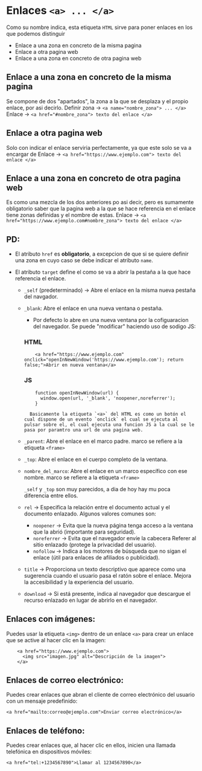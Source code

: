 
# Enlaces `<a> ... </a>`
Como su nombre indica, esta etiqueta `HTML` sirve para poner enlaces en los que podemos distinguir

* Enlace a una zona en concreto de la misma pagina
* Enlace a otra pagina web
* Enlace a una zona en concreto de otra pagina web

## Enlace a una zona en concreto de la misma pagina
Se compone de dos "apartados", la zona a la que se desplaza y el propio enlace, por asi decirlo.
Definir zona -> `<a name="nombre_zona"> ... </a>`
Enlace -> `<a href="#nombre_zona"> texto del enlace </a>`

## Enlace a otra pagina web
Solo con indicar el enlace serviria perfectamente, ya que este solo se va a encargar de 
Enlace -> `<a href="https://www.ejemplo.com"> texto del enlace </a>`

## Enlace a una zona en concreto de otra pagina web
Es como una mezcla de los dos anteriores po asi decir, pero es sumamente obligatorio saber que la pagina web a la que se hace referencia en el enlace tiene zonas definidas y el nombre de estas. 
Enlace -> `<a href="https://www.ejemplo.com#nombre_zona"> texto del enlace </a>`

## PD:
* El atributo `href` es **obligatorio**, a excepcion de que si se quiere definir una zona en cuyo caso se debe indicar el atributo `name`.

* El atributo `target` define el como se va a abrir la pestaña a la que hace referencia el enlace.
	* `_self` (predeterminado) -> Abre el enlace en la misma nueva pestaña del navgador.
	* `_blank`: Abre el enlace en una nueva ventana o pestaña.
		* Por defecto lo abre en una nueva ventana por la cofiguaracion del navegador. Se puede "modificar" haciendo uso de sodigo JS:
		### HTML
		```
			<a href="https://www.ejemplo.com" onclick="openInNewWindow('https://www.ejemplo.com'); return false;">Abrir en nueva ventana</a>
		```
		### JS
		```
			function openInNewWindow(url) {
			  window.open(url, '_blank', 'noopener,noreferrer');
			}
		```

			Basicamente la etiqueta `<a>` del HTML es como un botón el cual dispone de un evento `onclick` el cual se ejecuta al pulsar sobre el, el cual ejecuta una funcion JS a la cual se le pasa por paramtro una url de una pagina web.
	* `_parent`: Abre el enlace en el marco padre.
		marco se refiere a la etiqueta `<frame>`
	* `_top`: Abre el enlace en el cuerpo completo de la ventana.
	* `nombre_del_marco`: Abre el enlace en un marco específico con ese nombre. 
		marco se refiere a la etiqueta `<frame>`

		`_self` y `_top` son muy parecidos, a dia de hoy hay mu poca diferencia entre ellos.

	* `rel` -> Especifica la relación entre el documento actual y el documento enlazado. Algunos valores comunes son:
		* `noopener` -> Evita que la nueva página tenga acceso a la ventana que la abrió (importante para seguridad).
		* `noreferrer` -> Evita que el navegador envíe la cabecera Referer al sitio enlazado (protege la privacidad del usuario).
		* `nofollow` -> Indica a los motores de búsqueda que no sigan el enlace (útil para enlaces de afiliados o publicidad).
	* `title` -> Proporciona un texto descriptivo que aparece como una sugerencia cuando el usuario pasa el ratón sobre el enlace. Mejora la accesibilidad y la experiencia del usuario.
	* `download` -> Si está presente, indica al navegador que descargue el recurso enlazado en lugar de abrirlo en el navegador.

## Enlaces con imágenes:
Puedes usar la etiqueta `<img>` dentro de un enlace `<a>` para crear un enlace que se active al hacer clic en la imagen:
````
	<a href="https://www.ejemplo.com">
	  <img src="imagen.jpg" alt="Descripción de la imagen">
	</a>
````

## Enlaces de correo electrónico:
Puedes crear enlaces que abran el cliente de correo electrónico del usuario con un mensaje predefinido:
```
<a href="mailto:correo@ejemplo.com">Enviar correo electrónico</a>
````

## Enlaces de teléfono:

Puedes crear enlaces que, al hacer clic en ellos, inicien una llamada telefónica en dispositivos móviles:
```
<a href="tel:+1234567890">Llamar al 1234567890</a>
```